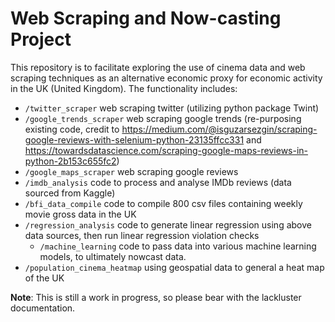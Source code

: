 # Web Scraping and Now-casting Project 
This repository is to facilitate exploring the use of cinema data and web scraping techniques as an alternative economic proxy for economic activity in the UK (United Kingdom). The functionality includes:
 - `/twitter_scraper` web scraping twitter (utilizing python package Twint)
 - `/google_trends_scraper` web scraping google trends (re-purposing existing code, credit to https://medium.com/@isguzarsezgin/scraping-google-reviews-with-selenium-python-23135ffcc331 and https://towardsdatascience.com/scraping-google-maps-reviews-in-python-2b153c655fc2)
 - `/google_maps_scraper` web scraping google reviews 
 - `/imdb_analysis` code to process and analyse IMDb reviews (data sourced from Kaggle)
 - `/bfi_data_compile` code to compile 800 csv files containing weekly movie gross data in the UK
 - `/regression_analysis` code to generate linear regression using above data sources, then run linear regression violation checks
    - `/machine_learning` code to pass data into various machine learning models, to ultimately nowcast data.
- `/population_cinema_heatmap` using geospatial data to general a heat map of the UK


**Note**: This is still a work in progress, so please bear with the lackluster documentation.
